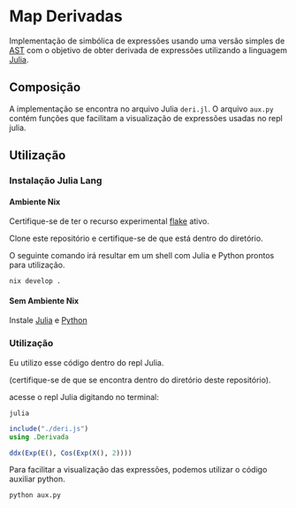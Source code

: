 # Map Derivadas 
Implementação de simbólica de expressões usando uma versão simples de [AST](https://en.wikipedia.org/wiki/Abstract_syntax_tree) com o objetivo de obter derivada de expressões utilizando a linguagem [Julia](https://julialang.org/).

## Composição
A implementação se encontra no arquivo Julia `deri.jl`. O arquivo `aux.py` contém funções que facilitam a visualização de expressões usadas no repl julia.

## Utilização
### Instalação Julia Lang

#### Ambiente Nix
Certifique-se de ter o recurso experimental [flake](https://nixos.wiki/wiki/Flakes) ativo.

Clone este repositório e certifique-se de que está dentro do diretório.

O seguinte comando irá resultar em um shell com Julia e Python prontos para utilização.
```console
nix develop .
```

#### Sem Ambiente Nix
Instale [Julia](https://julialang.org/downloads/) e [Python](https://www.python.org/downloads/)

### Utilização
Eu utilizo esse código dentro do repl Julia. 

(certifique-se de que se encontra dentro do diretório deste repositório).

acesse o repl Julia digitando no terminal:
```console
julia
```

```julia
include("./deri.js")
using .Derivada

ddx(Exp(E(), Cos(Exp(X(), 2))))
```

Para facilitar a visualização das expressões, podemos utilizar o código auxiliar python.

```console
python aux.py
```
